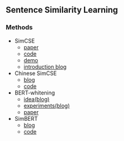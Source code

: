 ## **Sentence Similarity Learning**


### Methods
  * SimCSE
    - [paper](https://arxiv.org/abs/2104.08821)
    - [code](https://github.com/princeton-nlp/SimCSE)
    - [demo](https://gradio.app/g/AK391/SimCSE)
    - [introduction blog](https://zhuanlan.zhihu.com/p/368353121)
  * Chinese SimCSE
    - [blog](https://kexue.fm/archives/8348)
    - [code](https://github.com/bojone/SimCSE)
  * BERT-whitening
    - [idea(blog)](https://kexue.fm/archives/8069)
    - [experiments(blog)](https://kexue.fm/archives/8321)
    - [paper](https://arxiv.org/abs/2103.15316)
  * SimBERT
    - [blog](https://spaces.ac.cn/archives/7427)
    - [code](https://github.com/ZhuiyiTechnology/simbert)
